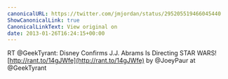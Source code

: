 ```yaml
---
canonicalURL: https://twitter.com/jmjordan/status/295205519466045440
ShowCanonicalLink: true
CanonicalLinkText: View original on
date: 2013-01-26T16:24:15+00:00
---
```

RT @GeekTyrant: Disney Confirms J.J. Abrams Is Directing STAR WARS! [http://rant.to/14gJWfe](http://rant.to/14gJWfe) by @JoeyPaur at @GeekTyrant